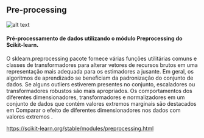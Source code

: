 ## Pre-processing

![alt text](https://www.google.com/url?sa=i&url=https%3A%2F%2Ftowardsdatascience.com%2Fpreprocessing-with-sklearn-a-complete-and-comprehensive-guide-670cb98fcfb9&psig=AOvVaw32YRV3nSadYTIDKiH6jfi7&ust=1586883063654000&source=images&cd=vfe&ved=0CAIQjRxqFwoTCMC305zu5egCFQAAAAAdAAAAABAD)

#### Pré-processamento de dados utilizando o módulo Preprocessing do Scikit-learn.
O sklearn.preprocessing pacote fornece várias funções utilitárias comuns e classes de transformadores para alterar vetores de recursos brutos em uma representação mais adequada para os estimadores a jusante.
Em geral, os algoritmos de aprendizado se beneficiam da padronização do conjunto de dados. Se alguns outliers estiverem presentes no conjunto, escaladores ou transformadores robustos são mais apropriados. Os comportamentos dos diferentes dimensionadores, transformadores e normalizadores em um conjunto de dados que contém valores extremos marginais são destacados em Comparar o efeito de diferentes dimensionadores nos dados com valores extremos .


https://scikit-learn.org/stable/modules/preprocessing.html
